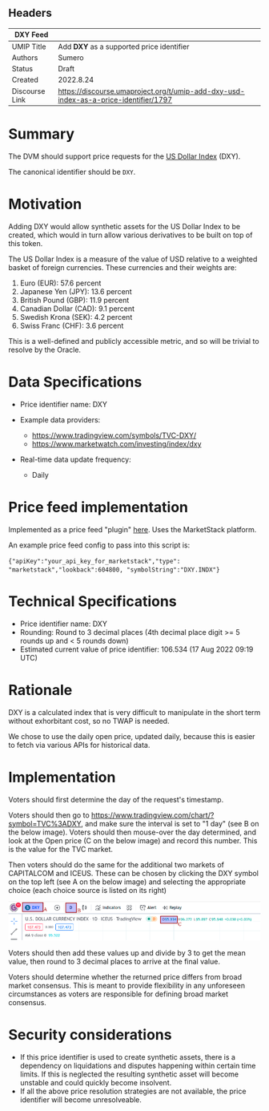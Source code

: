 ## Headers

| DXY Feed            |                                                      |
| ------------------- | ---------------------------------------------------- |
| UMIP Title          | Add **DXY** as a supported price identifier |
| Authors             | Sumero                                             |
| Status              | Draft                                            |
| Created             | 2022.8.24    |
| Discourse Link      | https://discourse.umaproject.org/t/umip-add-dxy-usd-index-as-a-price-identifier/1797            |

# Summary

The DVM should support price requests for the [US Dollar Index](https://en.wikipedia.org/wiki/U.S._Dollar_Index) (DXY).

The canonical identifier should be `DXY`.

# Motivation

Adding DXY would allow synthetic assets for the US Dollar Index to be created, which would in turn allow various derivatives to be built on top of this token.

The US Dollar Index is a measure of the value of USD relative to a weighted basket of foreign currencies. These currencies and their weights are:

1. Euro (EUR): 57.6 percent
2. Japanese Yen (JPY): 13.6 percent
3. British Pound (GBP): 11.9 percent
4. Canadian Dollar (CAD): 9.1 percent
5. Swedish Krona (SEK): 4.2 percent
6. Swiss Franc (CHF): 3.6 percent

This is a well-defined and publicly accessible metric, and so will be trivial to resolve by the Oracle.

# Data Specifications

- Price identifier name: DXY

- Example data providers:
    - https://www.tradingview.com/symbols/TVC-DXY/
    - https://www.marketwatch.com/investing/index/dxy

- Real-time data update frequency:
    - Daily

# Price feed implementation

Implemented as a price feed "plugin" [here](https://github.com/Signo-App/uma-protocol/blob/new-price-feed/packages/financial-templates-lib/src/price-feed/MarketStackPriceFeed.ts). Uses the MarketStack platform.

An example price feed config to pass into this script is:

`{"apiKey":"your_api_key_for_marketstack","type": "marketstack","lookback":604800, "symbolString":"DXY.INDX"}`

# Technical Specifications

- Price identifier name: DXY
- Rounding: Round to 3 decimal places (4th decimal place digit >= 5 rounds up and < 5 rounds down)
- Estimated current value of price identifier: 106.534 (17 Aug 2022 09:19 UTC)

# Rationale

DXY is a calculated index that is very difficult to manipulate in the short term without exhorbitant cost, so no TWAP is needed.

We chose to use the daily open price, updated daily, because this is easier to fetch via various APIs for historical data.

# Implementation

Voters should first determine the day of the request's timestamp.

Voters should then go to https://www.tradingview.com/chart/?symbol=TVC%3ADXY, and make sure the interval is set to "1 day" (see B on the below image). Voters should then mouse-over the day determined, and look at the Open price (C on the below image) and record this number. This is the value for the TVC market.

Then voters should do the same for the additional two markets of CAPITALCOM and ICEUS. These can be chosen by clicking the DXY symbol on the top left (see A on the below image) and selecting the appropriate choice (each choice source is listed on its right)

![tradingview ux](images/tradingview-ux.png)

Voters should then add these values up and divide by 3 to get the mean value, then round to 3 decimal places to arrive at the final value.

Voters should determine whether the returned price differs from broad market consensus. This is meant to provide flexibility in any unforeseen circumstances as voters are responsible for defining broad market consensus.

# Security considerations

* If this price identifier is used to create synthetic assets, there is a dependency on liquidations and disputes happening within certain time limits. If this is neglected the resulting synthetic asset will become unstable and could quickly become insolvent.
* If all the above price resolution strategies are not available, the price identifier will become unresolveable.